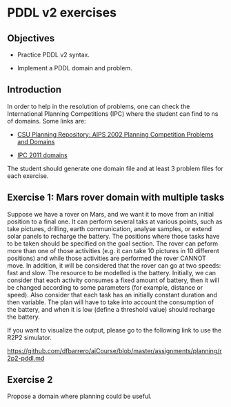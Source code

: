# PDDL v2 exercises

## Objectives

* Practice PDDL v2 syntax.

* Implement a PDDL domain and problem.

## Introduction

In order to help in the resolution of problems, one can check the International Planning Competitions (IPC) where the student can find to ns of domains. Some links are:

* [CSU Planning Repository: AIPS 2002 Planning Competition Problems and Domains](http://www.cs.colostate.edu/meps/repository/aips2002.html)

* [IPC 2011 domains](http://www.plg.inf.uc3m.es/ipc2011-deterministic/Domains)

The student should generate one domain file and at least 3 problem files for each exercise.

## Exercise 1: Mars rover domain with multiple tasks

Suppose we have a rover on Mars, and we want it to move from an initial position to a final one. It can perform several taks at various points, such as take pictures, drilling, earth communication, analyse samples, or extend solar panels to  recharge the battery. The positions where those tasks have to be taken should be specified on the goal section. The rover can peform more than one of those activities (e.g. it can take 10 pictures in 10 different positions) and while those activities are performed the rover CANNOT move. In addition, it will be considered that the rover can go at two speeds: fast and slow. The resource to be modelled is the battery. Initially, we can consider that each activity consumes a fixed amount of battery, then it will be changed according to some parameters (for example, distance or speed). Also consider that each task has an initially constant duration and then variable. The plan will have to take into account the consumption of the battery, and when it is low (define a threshold value) should recharge the battery. 

If you want to visualize the output, please go to the following link to use the R2P2 simulator.

https://github.com/dfbarrero/aiCourse/blob/master/assignments/planning/r2p2-pddl.md

## Exercise 2 

Propose a domain where planning could be useful.

